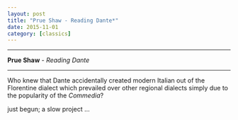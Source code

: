 ```yaml
---
layout: post
title: "Prue Shaw - Reading Dante*"
date: 2015-11-01
category: [classics]
---
```



***
<b>Prue Shaw</b> - _Reading Dante_

***

Who knew that Dante accidentally created modern Italian out of the Florentine dialect which prevailed over other regional dialects simply due to the popularity of the _Commedia_?

just begun; a slow project ...
